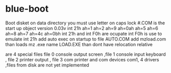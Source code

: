# blue-boot
Boot disket
on data directory you must use letter on caps lock
#.COM is the start up object
version 0.03v int 21h ah=1 ah=2 ah=9 ah=0ah  ah=5 ah=6 ah=8 ah=7
ah=4c ah=0bh
int 21h and int F0h are ocupate int F0h is use to emulate int 21h
add auto exec on startup to file AUTO.COM add mzload.com than loads mz .exe  name LOAD.EXE than dont have relocation relative


are 4 special files file 0 console output screen ,file 1 console input keyboard , file 2 printer output , file 3 com printer and com devices com1, 4 drivers ,files from disk are not yet implemented


